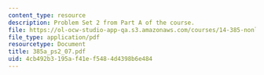 ```yaml
---
content_type: resource
description: Problem Set 2 from Part A of the course.
file: https://ol-ocw-studio-app-qa.s3.amazonaws.com/courses/14-385-nonlinear-econometric-analysis-fall-2007/4cb492b3195af41ef5484d4398b6e484_385a_ps2_07.pdf
file_type: application/pdf
resourcetype: Document
title: 385a_ps2_07.pdf
uid: 4cb492b3-195a-f41e-f548-4d4398b6e484
---
```

